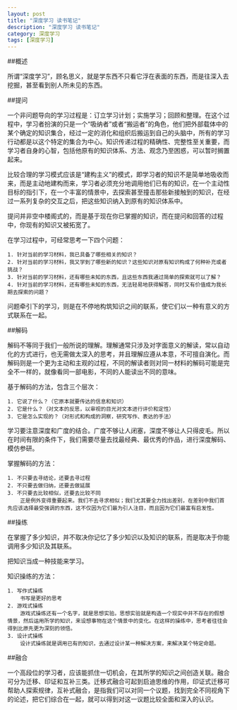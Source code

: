 ```yaml
---
layout: post
title: "深度学习 读书笔记"
description: "深度学习 读书笔记"
category: 深度学习
tags: [深度学习]
---
```


##概述

所谓“深度学习”，顾名思义，就是学东西不只看它浮在表面的东西，而是往深入去挖掘，甚至看到别人所未见的东西。

##提问

一个非问题导向的学习过程是：订立学习计划；实施学习；回顾和整理。在这个过程中，学习者扮演的只是一个“吸纳者”或者“搬运者”的角色，他们把外部载体中的某个确定的知识集合，经过一定的消化和组织后搬运到自己的头脑中，所有的学习行动都是以这个特定的集合为中心。知识传递过程的精确性、完整性至关重要，而学习者自身的心智，包括他原有的知识体系、方法、观念乃至困惑，可以暂时搁置起来。

比较合理的学习模式应该是“建构主义”的模式，即学习者的知识不是简单地吸收而来，而是主动地建构而来，学习者必须充分地调用他们已有的知识，在一个主动性目标的指引下，在一个丰富的情景中，去探索甚至撞击那些新接触到的知识，在经过一系列复杂的交互之后，把这些知识纳入到原有的知识体系中。

提问并非空中楼阁式的，而是基于现在你已掌握的知识，而在提问和回答的过程中，你现有的知识又被拓宽了。

在学习过程中，可经常思考一下四个问题：

    1. 针对当前的学习材料，我已具备了哪些相关的知识？
    2. 针对当前的学习材料，我又学到了哪些新的知识？这些知识对原有知识构成了何种补充或者挑战？
    3. 针对当前的学习材料，还有哪些未知的东西，且这些东西我通过简单的探索就可以了解？
    4. 针对当前的学习材料，还有哪些未知的东西，无法轻易地获得解答，同时又有价值成为我长期去探索的问题？

问题牵引下的学习，则是在不停地构筑知识之间的联系，使它们以一种有意义的方式联系在一起。

##解码

解码不等同于我们一般所说的理解。理解通常只涉及对字面意义的解读，常以自动化的方式进行，也无需做太深入的思考，并且理解应遵从本意，不可擅自演化。而解码则是一个更为主动和主观的过程，不同的解读者则对同一材料的解码可能是完全不一样的，就像看同一部电影，不同的人能读出不同的意味。

基于解码的方法，包含三个层次：

    1. 它说了什么？（它原本就要传达的信息和知识）
    2. 它是什么？（对文本的反思，以审视的目光对文本进行评价和定性）
    3. 它是怎么实现的？（对形式和构成的洞察，研究写作、表达的手法）

学习要注意深度和广度的结合。广度不够让人闭塞，深度不够让人只得皮毛。所以在时间有限的条件下，我们需要尽量去找最经典、最优秀的作品，进行深度解码、模仿参研。

掌握解码的方法：

    1. 不只要去寻结论，还要去寻过程
    2. 不只要去做归纳，还要去做延展
    3. 不只要去比较相似，还要去比较不同
        正是例外变得重要起来。我们不去寻求相似；我们尤其要全力找出差别，在差别中我们首先应该选择最受强调的东西，这不仅因为它们最为引人注目，而且因为它们最富有启发性。

##操练

在掌握了多少知识，并不取决你记忆了多少知识以及知识的联系，而是取决于你能调用多少知识及其联系。

把知识当成一种技能来学习。

知识操练的方法：

    1. 写作式操练
        书写是更好的思考
    2. 游戏式操练
        游戏式操练还有一个名字，就是思想实验。思想实验就是构造一个现实中并不存在的假想情景，然后运用所学的知识，来设想事物在这个情景中的变化。在这样的操练中，思考者往往会得到比原先更为深刻的领悟。
    3. 设计式操练
        设计式操练就是调用已有的知识，去通过设计某一种解决方案，来解决某个特定命题。

##融合

一个高段位的学习者，应该能抓住一切机会，在其所学的知识之间创造关联。融合可分为迁移、印证和互补三类。迁移式融合可起到启迪思维的作用，印证式迁移可帮助人探索规律，互补式融合，是指我们可以对同一个议题，找到完全不同视角下的论述，把它们综合在一起，就可以得到对这一议题比较全面和深入的认识。